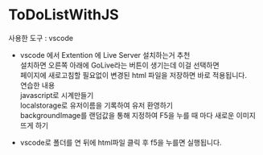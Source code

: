 # ToDoListWithJS
사용한 도구 : vscode<br>
* vscode 에서 Extention 에 Live Server 설치하는거 추천<br>
설치하면 오른쪽 아래에 GoLive라는 버튼이 생기는데 이걸 선택하면<br>
페이지에 새로고침할 필요없이 변경된 html 파일을 저장하면 바로 적용됩니다. <br>
연습한 내용 <br>
javascript로 시계만들기 <br>
localstorage로 유저이름을 기록하여 유저 환영하기<br>
backgroundImage를 랜덤값을 통해 지정하여 F5을 누를 때 마다 새로운 이미지 뜨게 하기<br>

* vscode로 폴더를 연 뒤에 html파일 클릭 후 f5을 누를면 실행됩니다.
